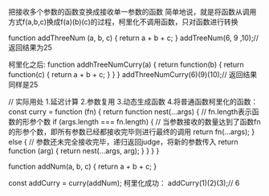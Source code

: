 把接收多个参数的函数变换成接收单一参数的函数
简单地说，就是将函数从调用方式f(a,b,c)换成f(a)(b)(c)的过程，柯里化不调用函数，只对函数进行转换

function addThreeNum (a, b, c) {
	return a + b + c;
}
addTreeNum(6, 9 ,10);// 返回结果为25

柯里化之后:
function addhTreeNumCurry(a) {
	return function(b) {
		return function(c) {
			return a + b + c;
		}
	}
}
addThreeNumCurry(6)(9)(10);// 返回结果同样是25


// 实际用处
1.延迟计算
2.参数复用
3.动态生成函数
4.将普通函数柯里化的函数：
const curry = function (fn) {
    return function nest(...args) {
        // fn.length表示函数的形参个数
        if (args.length === fn.length) {
            // 当参数接收的数量达到了函数fn的形参个数，即所有参数已经都接收完毕则进行最终的调用
            return fn(...args);
        } else {
            // 参数还未完全接收完毕，递归返回judge，将新的参数传入
            return function (arg) {
                return nest(...args, arg);
            }
        }
    }
}

function addNum(a, b, c) {
    return a + b + c;
}

const addCurry = curry(addNum);
柯里化成功：
addCurry(1)(2)(3);// 6















